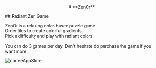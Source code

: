 <p align="center">
  #
  **ZenOr**
</p>
## Radiant Zen Game

ZenOr is a relaxing color-based puzzle game.
<br>Order tiles to create colorful gradients.
<br>Pick a difficulty and play with radiant colors.
<br> 
<br>You can do 3 games per day. Don't hesitate do purchase the game if you want more.

![carreeAppStore](https://user-images.githubusercontent.com/112459674/205172995-c4fba1ef-9c9b-49cf-b8b1-5662a6295cfc.png)
